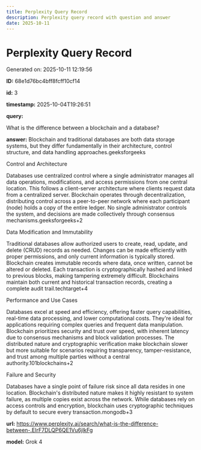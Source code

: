 ```yaml
---
title: Perplexity Query Record
description: Perplexity query record with question and answer
date: 2025-10-11
---
```


# Perplexity Query Record

Generated on: 2025-10-11 12:19:56

**ID:** 68e1d76bc4bff8fcff10cf14

**id:** 3

**timestamp:** 2025-10-04T19:26:51

**query:**

What is the difference between a blockchain and a database?

**answer:** Blockchain and traditional databases are both data storage systems, but they differ fundamentally in their architecture, control structure, and data handling approaches.geeksforgeeks

Control and Architecture

Databases use centralized control where a single administrator manages all data operations, modifications, and access permissions from one central location. This follows a client-server architecture where clients request data from a centralized server. Blockchain operates through decentralization, distributing control across a peer-to-peer network where each participant (node) holds a copy of the entire ledger. No single administrator controls the system, and decisions are made collectively through consensus mechanisms.geeksforgeeks+2

Data Modification and Immutability

Traditional databases allow authorized users to create, read, update, and delete (CRUD) records as needed. Changes can be made efficiently with proper permissions, and only current information is typically stored. Blockchain creates immutable records where data, once written, cannot be altered or deleted. Each transaction is cryptographically hashed and linked to previous blocks, making tampering extremely difficult. Blockchains maintain both current and historical transaction records, creating a complete audit trail.techtarget+4

Performance and Use Cases

Databases excel at speed and efficiency, offering faster query capabilities, real-time data processing, and lower computational costs. They're ideal for applications requiring complex queries and frequent data manipulation. Blockchain prioritizes security and trust over speed, with inherent latency due to consensus mechanisms and block validation processes. The distributed nature and cryptographic verification make blockchain slower but more suitable for scenarios requiring transparency, tamper-resistance, and trust among multiple parties without a central authority.101blockchains+2

Failure and Security

Databases have a single point of failure risk since all data resides in one location. Blockchain's distributed nature makes it highly resistant to system failure, as multiple copies exist across the network. While databases rely on access controls and encryption, blockchain uses cryptographic techniques by default to secure every transaction.mongodb+3

**url:** https://www.perplexity.ai/search/what-is-the-difference-between-.EIrF7DLQP6QE1Vu6jlkFg

**model:** Grok 4

